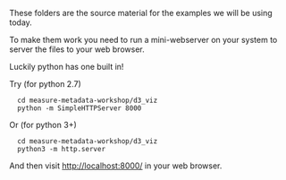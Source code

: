 These folders are the source material for the examples we will be using today. 

To make them work you need to run a mini-webserver on your system to server the files to your web browser.

Luckily python has one built in!

Try (for python 2.7)
```
  cd measure-metadata-workshop/d3_viz
  python -m SimpleHTTPServer 8000
```

Or (for python 3+)
```
  cd measure-metadata-workshop/d3_viz
  python3 -m http.server
```

And then visit [http://localhost:8000/](http://localhost:8000/) in your web browser.
